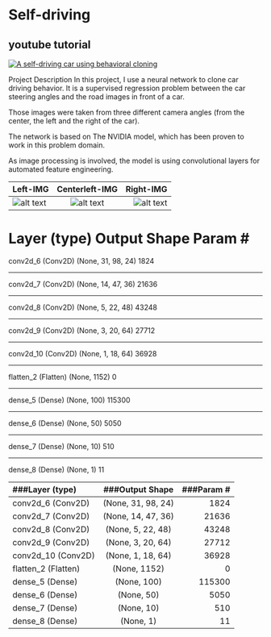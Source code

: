 # Self-driving
## youtube tutorial
[![A self-driving car using behavioral cloning](https://github.com/seraj94ai/Self-driving/blob/master/scene00061.png)](https://youtu.be/T-gVwg90spc)


Project Description
In this project, I use a neural network to clone car driving behavior. It is a supervised regression problem between the car steering angles and the road images in front of a car.

Those images were taken from three different camera angles (from the center, the left and the right of the car).

The network is based on The NVIDIA model, which has been proven to work in this problem domain.

As image processing is involved, the model is using convolutional layers for automated feature engineering.


| Left-IMG | Centerleft-IMG | Right-IMG |
| :---         |     :---:      |          ---: |
| ![alt text](https://github.com/seraj94ai/Self-driving/blob/master/IMG/center_2019_02_23_20_23_56_553.jpg)   | ![alt text](https://github.com/seraj94ai/Self-driving/blob/master/IMG/Center_2019_02_23_20_23_56_553.jpg)     | ![alt text](https://github.com/seraj94ai/Self-driving/blob/master/IMG/right_2019_02_23_20_23_56_553.jpg)    |


Layer (type)                 Output Shape              Param #   
=================================================================
conv2d_6 (Conv2D)            (None, 31, 98, 24)        1824      
_________________________________________________________________
conv2d_7 (Conv2D)            (None, 14, 47, 36)        21636     
_________________________________________________________________
conv2d_8 (Conv2D)            (None, 5, 22, 48)         43248     
_________________________________________________________________
conv2d_9 (Conv2D)            (None, 3, 20, 64)         27712     
_________________________________________________________________
conv2d_10 (Conv2D)           (None, 1, 18, 64)         36928     
_________________________________________________________________
flatten_2 (Flatten)          (None, 1152)              0         
_________________________________________________________________
dense_5 (Dense)              (None, 100)               115300    
_________________________________________________________________
dense_6 (Dense)              (None, 50)                5050      
_________________________________________________________________
dense_7 (Dense)              (None, 10)                510       
_________________________________________________________________
dense_8 (Dense)              (None, 1)                 11        

| ###Layer (type)     | ###Output Shape     | ###Param # |
| :---                |     :---:           |    ---: |
| conv2d_6 (Conv2D)   | (None, 31, 98, 24)  | 1824    |
| conv2d_7 (Conv2D)   | (None, 14, 47, 36)  |21636    |
| conv2d_8 (Conv2D)   | (None, 5, 22, 48)   |43248    |
| conv2d_9 (Conv2D)   | (None, 3, 20, 64)   |27712    |
| conv2d_10 (Conv2D)  | (None, 1, 18, 64)   |36928    |
| flatten_2 (Flatten) | (None, 1152)        |0        |
| dense_5 (Dense)     | (None, 100)         |115300   |
| dense_6 (Dense)     | (None, 50)          |5050     |
| dense_7 (Dense)     | (None, 10)          |510      |
| dense_8 (Dense)     | (None, 1)           |11       |


